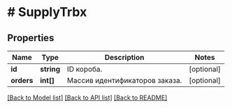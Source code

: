 # # SupplyTrbx

## Properties

Name | Type | Description | Notes
------------ | ------------- | ------------- | -------------
**id** | **string** | ID короба. | [optional]
**orders** | **int[]** | Массив идентификаторов заказа. | [optional]

[[Back to Model list]](../../README.md#models) [[Back to API list]](../../README.md#endpoints) [[Back to README]](../../README.md)

